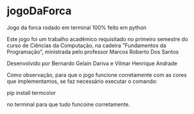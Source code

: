 # jogoDaForca
Jogo da forca rodado em terminal 100% feito em python

Este jogo foi um trabalho acadêmico requisitado no primeiro semestre do curso de Ciências da Computação, na cadeira "Fundamentos da Programação", ministrada pelo professor Marcos Roberto Dos Santos

Desenvolvido por Bernardo Gelain Dariva e Vilmar Henrique Andrade

Como observação, para que o jogo funcione corretamente com as cores que implementamos, se faz necessário executar o comando:

pip install termcolor

no terminal para que tudo funcoine corretamente.
